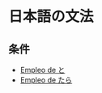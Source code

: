 # 日本語の文法

## 条件

* [Empleo de と](pildoras/condicional_to.md)
* [Empleo de たら](pildoras/condicional_tara.md)
